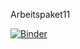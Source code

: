 Arbeitspaket11

[![Binder](https://mybinder.org/badge_logo.svg)](https://mybinder.org/v2/gh/EvilJasi/Arbeitspaket11/HEAD?urlpath=voila%2Frender%2FArbeitspaket11.ipynb)
